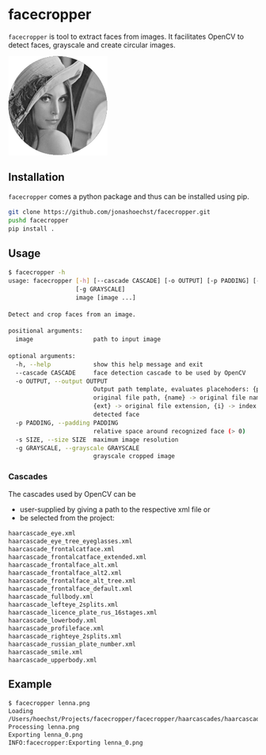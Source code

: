 facecropper
=== 

`facecropper` is tool to extract faces from images. It facilitates OpenCV to detect faces, grayscale and create circular images.

![lenna.png processed by facecropper with default settings](lenna_0.png)

## Installation

`facecropper` comes a python package and thus can be installed using pip.

```bash
git clone https://github.com/jonashoechst/facecropper.git
pushd facecropper
pip install .
```

## Usage

```bash
$ facecropper -h
usage: facecropper [-h] [--cascade CASCADE] [-o OUTPUT] [-p PADDING] [-s SIZE]
                   [-g GRAYSCALE]
                   image [image ...]

Detect and crop faces from an image.

positional arguments:
  image                 path to input image

optional arguments:
  -h, --help            show this help message and exit
  --cascade CASCADE     face detection cascade to be used by OpenCV
  -o OUTPUT, --output OUTPUT
                        Output path template, evaluates placehoders: {path} ->
                        original file path, {name} -> original file name,
                        {ext} -> original file extension, {i} -> index of
                        detected face
  -p PADDING, --padding PADDING
                        relative space around recognized face (> 0)
  -s SIZE, --size SIZE  maximum image resolution
  -g GRAYSCALE, --grayscale GRAYSCALE
                        grayscale cropped image
```

### Cascades

The cascades used by OpenCV can be 

- user-supplied by giving a path to the respective xml file or 
- be selected from the project:

```
haarcascade_eye.xml
haarcascade_eye_tree_eyeglasses.xml
haarcascade_frontalcatface.xml
haarcascade_frontalcatface_extended.xml
haarcascade_frontalface_alt.xml
haarcascade_frontalface_alt2.xml
haarcascade_frontalface_alt_tree.xml
haarcascade_frontalface_default.xml
haarcascade_fullbody.xml
haarcascade_lefteye_2splits.xml
haarcascade_licence_plate_rus_16stages.xml
haarcascade_lowerbody.xml
haarcascade_profileface.xml
haarcascade_righteye_2splits.xml
haarcascade_russian_plate_number.xml
haarcascade_smile.xml
haarcascade_upperbody.xml
```

## Example

```
$ facecropper lenna.png 
Loading /Users/hoechst/Projects/facecropper/facecropper/haarcascades/haarcascade_frontalface_default.xml
Processing lenna.png
Exporting lenna_0.png
INFO:facecropper:Exporting lenna_0.png
```
